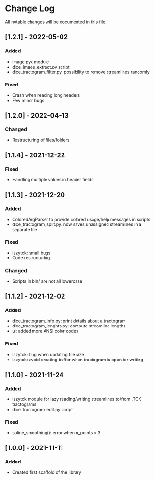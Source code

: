 # Change Log
All notable changes will be documented in this file.

## [1.2.1] - 2022-05-02

### Added
- image.pyx module
- dice_image_extract.py script
- dice_tractogram_filter.py: possibility to remove streamlines randomly

### Fixed
- Crash when reading long headers
- Few minor bugs

## [1.2.0] - 2022-04-13

### Changed
- Restructuring of files/folders

## [1.1.4] - 2021-12-22

### Fixed
- Handling multiple values in header fields

## [1.1.3] - 2021-12-20

### Added
- ColoredArgParser to provide colored usage/help messages in scripts
- dice_tractogram_split.py: now saves unassigned streamlines in a separate file

### Fixed
- lazytck: small bugs
- Code restructuring

### Changed
- Scripts in bin/ are not all lowercase

## [1.1.2] - 2021-12-02

### Added
- dice_tractogram_info.py: print details about a tractogram
- dice_tractogram_lenghts.py: compute streamline lengths
- ui: added more ANSI color codes

### Fixed
- lazytck: bug when updating file size
- lazytck: avoid creating buffer when tractogram is open for writing

## [1.1.0] - 2021-11-24

### Added
- lazytck module for lazy reading/writing streamlines to/from .TCK tractograms
- dice_tractogram_edit.py script

### Fixed
- spline_smoothing(): error when n_points < 3

## [1.0.0] - 2021-11-11

### Added
- Created first scaffold of the library
